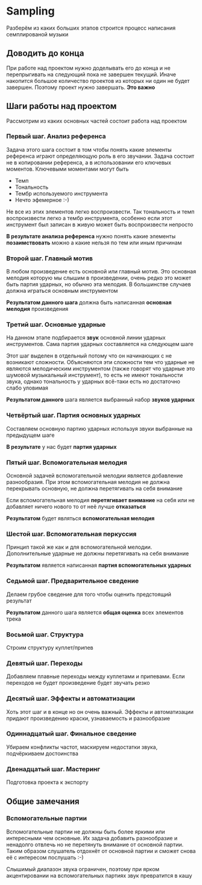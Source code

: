 #  Sampling

Разберём из каких больших этапов строится процесс написания семплированой музыки

## Доводить до конца

При работе над проектом нужно доделывать его до конца и не перепрыгивать на следующий пока не завершен текущий. Иначе накопится большое количество проектов из которых ни один не будет завершен. Поэтому проект нужно завершать. **Это важно**

## Шаги работы над проектом

Рассмотрим из каких основных частей состоит работа над проектом

### Первый шаг. Анализ референса

Задача этого шага состоит в том чтобы понять какие элементы референса играют определяющую роль в его звучании. Задача состоит не в копировании референса, а в использовании его ключевых моментов. Ключевыми моментами могут быть

- Темп
- Тональность
- Тембр используемого инструмента
- Нечто эфемерное :-)

Не все из этих элементов легко воспроизвести. Так тональность и темп воспроизвести легко а тембр инструмента, особенно если этот инструмент был записан в живую может быть воспроизвести непросто

**В результате анализа референса** нужно понять какие элементы **позаимствовать** можно а какие нельзя по тем или иным причинам

### Второй шаг. Главный мотив

В любом произведение есть основной или главный мотив. Это основная мелодия которую мы слышим в произведении, очень редко это может быть партия ударных, но обычно эта мелодия. В большинстве случаев должна играться основным инструментом

**Результатом данного шага** должна быть написанная **основная мелодия** произведения

### Третий шаг. Основные ударные

На данном этапе подбирается **звук** основной линии ударных инструментов. Сама партия ударных составляется на следующем шаге

Этот шаг выделен в отдельный потому что он начинающих с не возникают сложности. Объясняются эти сложности тем что ударные не являются мелодическим инструментом (также говорят что ударные это шумовой музыкальный инструмент), то есть не имеют тональности звука, однако тональность у ударных всё-таки есть но достаточно слабо уловимая

**Результатом данного** шага является выбранный набор **звуков ударных**

### Четвёртый шаг. Партия основных ударных

Составляем основную партию ударных используя звуки выбранные на предыдущем шаге

**В результате** у нас будет **партия ударных**

### Пятый шаг. Вспомогательная мелодия

Основной задачей вспомогательной мелодии является добавление разнообразия. При этом вспомогательная мелодия не должна перекрывать основную, не должна перетягивать на себя внимание

Если вспомогательная мелодия **перетягивает внимание** на себя или не добавляет ничего нового то от неё лучше **отказаться**

**Результатом** будет являться **вспомогательная мелодия**

### Шестой шаг. Вспомогательная перкуссия

Принцип такой же как и для вспомогательной мелодии. Дополнительные ударные не должны перетягивать на себя внимание

**Результатом** является написанная **партия вспомогательных ударных**

### Седьмой шаг. Предварительное сведение

Делаем грубое сведение для того чтобы оценить предстоящий результат

**Результатом** данного шага является **общая оценка** всех элементов трека

### Восьмой шаг. Структура

Строим структуру куплет/припев

### Девятый шаг. Переходы

Добавляем плавные переходы между куплетами и припевами. Если переходов не будет произведение будет звучать резко

### Десятый шаг. Эффекты и автоматизации

Хоть этот шаг и в конце но он очень важный. Эффекты и автоматизации придают произведению краски, узнаваемость и разнообразие

### Одиннадцатый шаг. Финальное сведение

Убираем конфликты частот, маскируем недостатки звука, подчёркиваем достоинства

### Двенадцатый шаг. Мастеринг

Подготовка проекта к экспорту

## Общие замечания

### Вспомогательные партии

Вспомогательные партии не должны быть более яркими или интересными чем основные. Их задача добавить разнообразие и ненадолго отвлечь но не перетянуть внимание от основной партии. Таким образом слушатель отдохнёт от основной партии и сможет снова её с интересом послушать :-)

Слышимый диапазон звука ограничен, поэтому при ярком акцентировании на вспомогательных партиях звук превратится в кашу